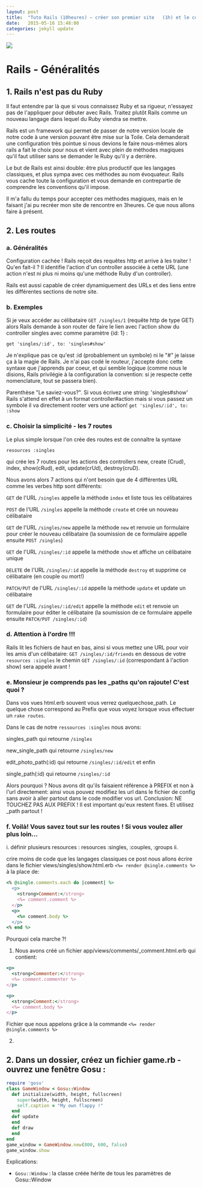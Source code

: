 ```yaml
---
layout: post
title:  "Tuto Rails (10heures) – créer son premier site   (1h) et le comprendre (9h)"
date:   2015-05-16 15:48:00
categories: jekyll update
---
```

![](./../../../../../media/flappy.png)
# Rails - Généralités
## 1. Rails n'est pas du Ruby
Il faut entendre par là que si vous connaissez Ruby et sa rigueur, n'essayez pas de l'appliquer pour débuter avec Rails. Traitez plutôt Rails comme un nouveau langage dans lequel du Ruby viendra se mettre.

Rails est un framework qui permet de passer de notre version locale de notre code à une version pouvant être mise sur la Toile. Cela demanderait une configuration très pointue si nous devions le faire nous-mêmes alors rails a fait le choix pour nous et vient avec plein de méthodes magiques qu'il faut utiliser sans se demander le Ruby qu'il y a derrière.

Le but de Rails est ainsi double: être plus productif que les langages classiques, et plus sympa avec ces méthodes au nom évoquateur. Rails vous cache toute la configuration et vous demande en contrepartie de comprendre les conventions qu'il impose.

Il m'a fallu du temps pour accepter ces méthodes magiques, mais en le faisant j'ai pu recréer mon site de rencontre en 3heures. Ce que nous allons faire à présent.

## 2. Les routes
### a. Généralités
Configuration cachée ! Rails reçoit des requêtes http et arrive à les traiter ! Qu'en fait-il ? Il identifie l'action d'un controller associée à cette URL (une action n'est ni plus ni moins qu'une méthode Ruby d'un controller).

Rails est aussi capable de créer dynamiquement des URLs et des liens entre les différentes sections de notre site.

### b. Exemples
Si je veux accéder au célibataire ``` GET /singles/1 ``` (requête http de type GET) alors Rails demande à son router de faire le lien avec l'action show du controller singles avec comme paramètre {id: 1} :

``` get 'singles/:id', to: 'singles#show' ```

Je n'explique pas ce qu'est :id (probablement un symbole) ni le "#" je laisse ça à la magie de Rails. Je n'ai pas codé le routeur, j'accepte donc cette syntaxe que j'apprends par coeur, et qui semble logique (comme nous le disions, Rails privilégie à la configuration la convention: si je respecte cette nomenclature, tout se passera bien).

Parenthèse "Le saviez-vous?". Si vous écrivez une string: 'singles#show' Rails s'attend en effet à un format controller#action mais si vous passez un symbole il va directement rooter vers une action!
``` get 'singles/:id', to: :show ```


### c. Choisir la simplicité - les 7 routes
Le plus simple lorsque l'on crée des routes est de connaître la syntaxe

``` resources :singles ```

qui crée les 7 routes pour les actions des controllers new, create (Crud), index, show(cRud), edit, update(crUd), destroy(cruD).


Nous avons alors 7 actions qui n'ont besoin que de 4 différentes URL comme les verbes http sont différents:

```GET``` de l'URL ```/singles``` appelle la méthode ```index``` et liste tous les célibataires

```POST``` de l'URL ```/singles``` appelle la méthode ```create``` et crée un nouveau célibataire

```GET``` de l'URL ```/singles/new``` appelle la méthode ```new``` et renvoie un formulaire pour créer le nouveau célibataire (la soumission de ce formulaire appelle ensuite ```POST /singles```)

```GET``` de l'URL ```/singles/:id``` appelle la méthode ```show``` et affiche un célibataire unique

```DELETE``` de l'URL ```/singles/:id``` appelle la méthode ```destroy``` et supprime ce célibataire (en couple ou mort!)

```PATCH/PUT``` de l'URL ```/singles/:id``` appelle la méthode ```update``` et update un célibataire

```GET``` de l'URL ```/singles/:id/edit``` appelle la méthode ```edit``` et renvoie un formulaire pour éditer le célibataire (la soumission de ce formulaire appelle ensuite ```PATCH/PUT /singles/:id```)

### d. Attention à l'ordre !!!
Rails lit les fichiers de haut en bas, ainsi si vous mettez une URL pour voir les amis d'un célibataire: ```GET /singles/:id/friends``` en dessous de votre ```resources :singles``` le chemin ```GET /singles/:id``` (correspondant à l'action show) sera appelé avant !

### e. Monsieur je comprends pas les _paths qu'on rajoute! C'est quoi ?
Dans vos vues html.erb souvent vous verrez quelquechose_path. Le quelque chose correspond au Prefix que vous voyez lorsque vous effectuer un ```rake routes```.

Dans le cas de notre ```ressources :singles``` nous avons:

singles_path qui retourne ```/singles```

new_single_path qui retourne ```/singles/new```

edit_photo_path(:id) qui retourne ```/singles/:id/edit``` et enfin

single_path(:id) qui retourne ```/singles/:id```

Alors pourquoi ? Nous avons dit qu'ils faisaient référence à PREFIX et non à l'url directement: ainsi vous pouvez modifiez les url dans le fichier de config sans avoir à aller partout dans le code modifier vos url. Conclusion: NE TOUCHEZ PAS AUX PREFIX ! Il est important qu'eux restent fixes. Et utilisez _path partout !

### f. Voilà! Vous savez tout sur les routes ! Si vous voulez aller plus loin...

i. définir plusieurs resources : resources :singles, :couples, :groups
ii.




crire moins de code que les langages classiques ce post nous allons écrire dans le fichier views/singles/show.html.erb ```
<%= render @single.comments %> ``` à la place de:

```ruby
<% @single.comments.each do |comment| %>
  <p>
    <strong>Comment:</strong>
    <%= comment.comment %>
  </p>
  <p>
    <%= comment.body %>
  </p>
<% end %>
```
Pourquoi cela marche ?!

1. Nous avons créé un fichier app/views/comments/_comment.html.erb qui contient:

```ruby
<p>
  <strong>Commenter:</strong>
  <%= comment.commenter %>
</p>

<p>
  <strong>Comment:</strong>
  <%= comment.body %>
</p>
```
Fichier que nous appelons grâce à la commande ```
<%= render @single.comments %> ```

2.


## 2. Dans un dossier, créez un fichier game.rb - ouvrez une fenêtre Gosu :

```ruby
require 'gosu'
class GameWindow < Gosu::Window
  def initialize(width, height, fullscreen)
    super(width, height, fullscreen)
    self.caption = "My own flappy !"
  end
  def update
  end
  def draw
  end
end
game_window = GameWindow.new(800, 600, false)
game_window.show
```
Explications:

-  `Gosu::Window` : la classe créée hérite de tous les paramètres de Gosu::Window






